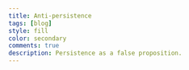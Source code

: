 ```yaml
---
title: Anti-persistence
tags: [blog]
style: fill
color: secondary
comments: true
description: Persistence as a false proposition.
---
```




![]()

